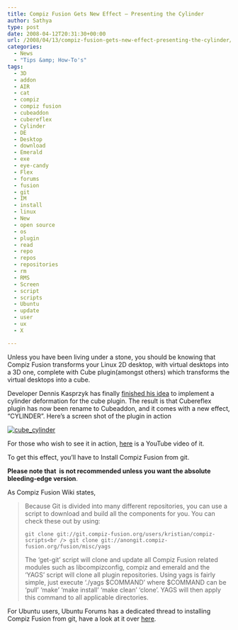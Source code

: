 ```yaml
---
title: Compiz Fusion Gets New Effect – Presenting the Cylinder
author: Sathya
type: post
date: 2008-04-12T20:31:30+00:00
url: /2008/04/13/compiz-fusion-gets-new-effect-presenting-the-cylinder/
categories:
  - News
  - "Tips &amp; How-To's"
tags:
  - 3D
  - addon
  - AIR
  - cat
  - compiz
  - compiz fusion
  - cubeaddon
  - cubereflex
  - Cylinder
  - DE
  - Desktop
  - download
  - Emerald
  - exe
  - eye-candy
  - Flex
  - forums
  - fusion
  - git
  - IM
  - install
  - linux
  - New
  - open source
  - os
  - plugin
  - read
  - repo
  - repos
  - repositories
  - rm
  - RMS
  - Screen
  - script
  - scripts
  - Ubuntu
  - update
  - user
  - ux
  - X

---
```

Unless you have been living under a stone, you should be knowing that Compiz Fusion transforms your Linux 2D desktop, with virtual desktops into a 3D one, complete with Cube plugin(amongst others) which transforms the virtual desktops into a cube.

Developer Dennis Kasprzyk has finally [finished his idea][1] to implement a cylinder deformation for the cube plugin. The result is that Cubereflex plugin has now been rename to Cubeaddon, and it comes with a new effect, &#8220;CYLINDER&#8221;. Here&#8217;s a screen shot of the plugin in action

<!--more-->

[<img src="http://dev.compiz-fusion.org/%7Eonestone/blog/wp-content/uploads/2008/04/cube_cylinder-150x60.jpg" class="alignnone size-thumbnail wp-image-7" title="cube_cylinder"   />][2]

For those who wish to see it in action, [here][3] is a YouTube video of it.

To get this effect, you&#8217;ll have to Install Compiz Fusion from git.
  
**Please note that  is not recommended unless you want the absolute bleeding-edge version**.
  
As Compiz Fusion Wiki states,

> Because Git is divided into many different repositories, you can use a script to download and build all the components for you. You can check these out by using:
> 
> `git clone git://git.compiz-fusion.org/users/kristian/compiz-scripts<br />
git clone git://anongit.compiz-fusion.org/fusion/misc/yags`
> 
> The &#8216;get-git&#8217; script will clone and update all Compiz Fusion related modules such as libcompizconfig, compiz and emerald and the &#8216;YAGS&#8217; script will clone all plugin repositories. Using yags is fairly simple, just execute &#8216;./yags $COMMAND&#8217; where $COMMAND can be &#8216;pull&#8217; &#8216;make&#8217; &#8216;make install&#8217; &#8216;make clean&#8217; &#8216;clone&#8217;. YAGS will then apply this command to all applicable directories.

For Ubuntu users, Ubuntu Forums has a dedicated thread to installing Compiz Fusion from git, have a look at it over [here][4].

 [1]: http://dev.compiz-fusion.org/~onestone/blog/?p=6
 [2]: http://dev.compiz-fusion.org/%7Eonestone/blog/wp-content/uploads/2008/04/cube_cylinder.jpg
 [3]: http://youtube.com/watch?v=o5ycjsMQ0Q4
 [4]: http://ubuntuforums.org/showthread.php?t=643485
